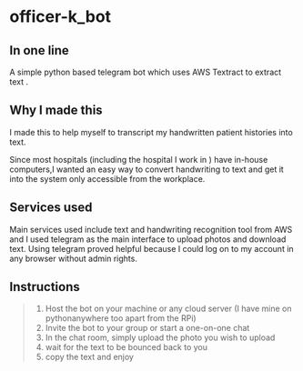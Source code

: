 # officer-k_bot

## In one line


A simple python based telegram bot which uses AWS Textract to extract text . 

## Why I made this
I made this to help myself to transcript my handwritten patient histories into text.

Since most hospitals (including the hospital I work in ) have in-house computers,I wanted an easy way to convert handwriting to text and get it into the system only accessible from the workplace.

## Services used 
Main services used include text and handwriting recognition tool from AWS and I used telegram as the main interface to upload photos and download text.
Using telegram proved helpful because I could log on to my account in any browser without admin rights. 

## Instructions
> 1) Host the bot on your machine or any cloud server (I have mine on pythonanywhere too apart from the RPi)
> 2) Invite the bot to your group or start a one-on-one chat 
> 3) In the chat room, simply upload the photo you wish to upload
> 4) wait for the text to be bounced back to you 
> 5) copy the text and enjoy

